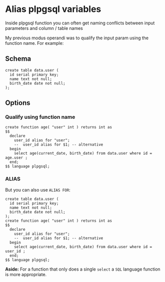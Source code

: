 # Alias plpgsql variables

Inside plpgsql function you can often get naming conflicts between input parameters and column /  table names

My previous modus operandi was to qualify the input param using the function name. For example:

## Schema
```plpgsql
create table data.user (
  id serial primary key;
  name text not null;
  birth_date date not null;
);
```
## Options
### Qualify using function name
```plpgsql
create function age( "user" int ) returns int as 
$$
  declare
    user_id alias for "user";
    --  user_id alias for $1; -- alternative
  begin
    select age(current_date, birth_date) from data.user where id = age.user ;
  end;
$$ language plpgsql;

```
### ALIAS

But you can also use `ALIAS FOR`:

```plpgsql
create table data.user (
  id serial primary key;
  name text not null;
  birth_date date not null;
);
create function age( "user" int ) returns int as 
$$
  declare
    user_id alias for "user";
    --  user_id alias for $1; -- alternative
  begin
    select age(current_date, birth_date) from data.user where id = user_id ;
  end;
$$ language plpgsql;
```

**Aside:** For a function that only does a single `select` a `SQL` language function is more appropriate.  